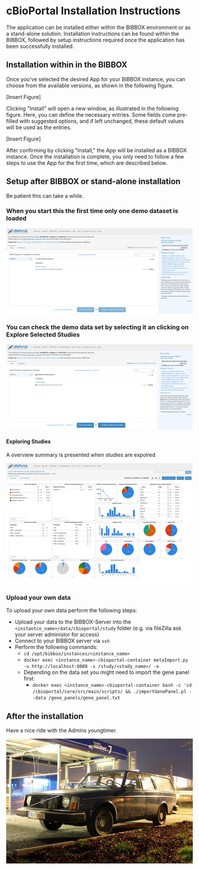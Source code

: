 # cBioPortal Installation Instructions 

The application can be installed either within the BIBBOX environment or as a stand-alone solution. Installation instructions can be found within the BIBBOX, followed by setup instructions required once the application has been successfully installed.

## Installation within in the BIBBOX

Once you've selected the desired App for your BIBBOX instance, you can choose from the available versions, as shown in the following figure.

[Insert Figure]

Clicking "Install" will open a new window, as illustrated in the following figure. Here, you can define the necessary entries. Some fields come pre-filled with suggested options, and if left unchanged, these default values will be used as the entries.

[Insert Figure]

After confirming by clicking "Install," the App will be installed as a BIBBOX instance. Once the installation is complete, you only need to follow a few steps to use the App for the first time, which are described below.

## Setup after BIBBOX or stand-alone installation

Be patient this can take a while.

### When you start this the first time only one demo dataset is loaded

![Screenshot01](assets/install-screen-01.png)


### You can check the demo data set by selecting it an clicking on Explore Selected Studies

![Screenshot02](assets/install-screen-02.png)


#### Exploring Studies
A overview summary is presented when studies are expolred

![Screenshot03](assets/install-screen-03.png)

### Upload your own data

To upload your own data perform the following steps:

* Upload your data to the BIBBOX-Server into the `<instantce_name>/data/cbioportal/study` folder (e.g. via fileZilla ask your server administor for access)
* Connect to your BIBBOX server via `ssh`
* Perform the following commands:
  * `cd /opt/bibbox/instances/<instance_name>`
  * `docker exec <instance_name>-cbioportal-container metaImport.py -u http://localhost:8080 -s /study/<study_name>/ -o`
  * Depending on the data set you might need to import the gene panel first:
    * `docker exec <instance_name>-cbioportal-container bash -c 'cd /cbioportal/core/src/main/scripts/ && ./importGenePanel.pl --data /gene_panels/gene_panel.txt`


## After the installation
Have a nice ride with the Admins youngtimer.

![FINAL](assets/install-screen-final.jpg)

